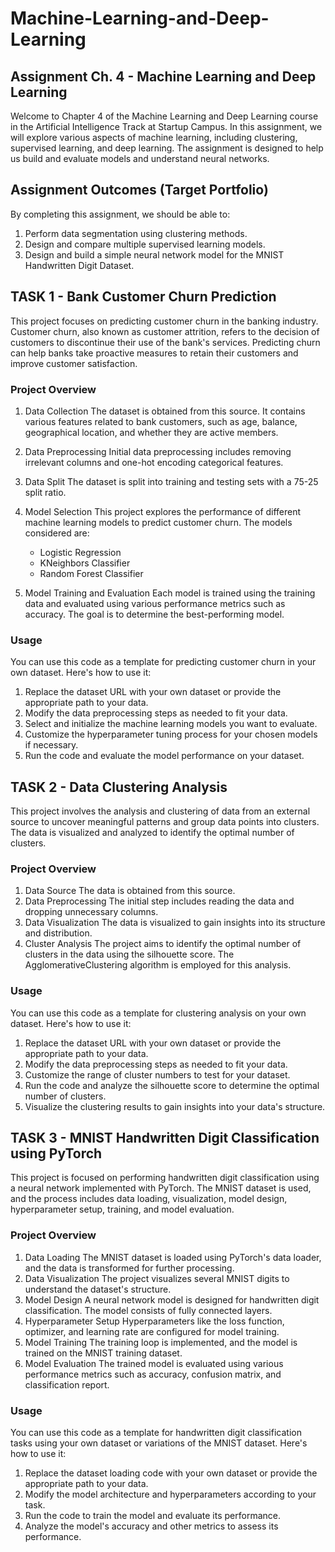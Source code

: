 # Machine-Learning-and-Deep-Learning

## Assignment Ch. 4 - Machine Learning and Deep Learning
Welcome to Chapter 4 of the Machine Learning and Deep Learning course in the Artificial Intelligence Track at Startup Campus. In this assignment, we will explore various aspects of machine learning, including clustering, supervised learning, and deep learning. The assignment is designed to help us build and evaluate models and understand neural networks.

## Assignment Outcomes (Target Portfolio)
By completing this assignment, we should be able to:
1. Perform data segmentation using clustering methods.
2. Design and compare multiple supervised learning models.
3. Design and build a simple neural network model for the MNIST Handwritten Digit Dataset.


## TASK 1 - Bank Customer Churn Prediction ##

This project focuses on predicting customer churn in the banking industry. Customer churn, also known as customer attrition, refers to the decision of customers to discontinue their use of the bank's services. Predicting churn can help banks take proactive measures to retain their customers and improve customer satisfaction.

### Project Overview
1. Data Collection
The dataset is obtained from this source. It contains various features related to bank customers, such as age, balance, geographical location, and whether they are active members.

2. Data Preprocessing
Initial data preprocessing includes removing irrelevant columns and one-hot encoding categorical features.

3. Data Split
The dataset is split into training and testing sets with a 75-25 split ratio.

4. Model Selection
This project explores the performance of different machine learning models to predict customer churn. The models considered are:
    - Logistic Regression
    - KNeighbors Classifier
    - Random Forest Classifier
  
5. Model Training and Evaluation
Each model is trained using the training data and evaluated using various performance metrics such as accuracy. The goal is to determine the best-performing model.

### Usage
You can use this code as a template for predicting customer churn in your own dataset. Here's how to use it:
1. Replace the dataset URL with your own dataset or provide the appropriate path to your data.
2. Modify the data preprocessing steps as needed to fit your data.
3. Select and initialize the machine learning models you want to evaluate.
4. Customize the hyperparameter tuning process for your chosen models if necessary.
5. Run the code and evaluate the model performance on your dataset.

## TASK 2 - Data Clustering Analysis
This project involves the analysis and clustering of data from an external source to uncover meaningful patterns and group data points into clusters. The data is visualized and analyzed to identify the optimal number of clusters.

### Project Overview
1. Data Source
The data is obtained from this source.
2. Data Preprocessing
The initial step includes reading the data and dropping unnecessary columns.
3. Data Visualization
The data is visualized to gain insights into its structure and distribution.
4. Cluster Analysis
The project aims to identify the optimal number of clusters in the data using the silhouette score. The AgglomerativeClustering algorithm is employed for this analysis.

### Usage
You can use this code as a template for clustering analysis on your own dataset. Here's how to use it:
1. Replace the dataset URL with your own dataset or provide the appropriate path to your data.
2. Modify the data preprocessing steps as needed to fit your data.
3. Customize the range of cluster numbers to test for your dataset.
4. Run the code and analyze the silhouette score to determine the optimal number of clusters.
5. Visualize the clustering results to gain insights into your data's structure.

## TASK 3 - MNIST Handwritten Digit Classification using PyTorch
This project is focused on performing handwritten digit classification using a neural network implemented with PyTorch. The MNIST dataset is used, and the process includes data loading, visualization, model design, hyperparameter setup, training, and model evaluation.

### Project Overview
1. Data Loading
The MNIST dataset is loaded using PyTorch's data loader, and the data is transformed for further processing.
2. Data Visualization
The project visualizes several MNIST digits to understand the dataset's structure.
3. Model Design
A neural network model is designed for handwritten digit classification. The model consists of fully connected layers.
4. Hyperparameter Setup
Hyperparameters like the loss function, optimizer, and learning rate are configured for model training.
5. Model Training
The training loop is implemented, and the model is trained on the MNIST training dataset.
6. Model Evaluation
The trained model is evaluated using various performance metrics such as accuracy, confusion matrix, and classification report.

### Usage
You can use this code as a template for handwritten digit classification tasks using your own dataset or variations of the MNIST dataset. Here's how to use it:
1. Replace the dataset loading code with your own dataset or provide the appropriate path to your data.
2. Modify the model architecture and hyperparameters according to your task.
3. Run the code to train the model and evaluate its performance.
4. Analyze the model's accuracy and other metrics to assess its performance.
